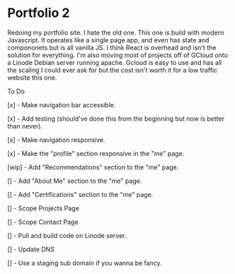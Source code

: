 # Portfolio 2 #

Redoing my portfolio site. I hate the old one. This one is build with modern Javascript. It operates like a single page app, and even has state and compononets but is all vanilla JS. I think React is overhead and isn't the solution for everything. I'm also moving most of projects off of GCloud onto a Linode Debian server running apache. Gcloud is easy to use and has all the scaling I could ever ask for but the cost isn't worth it for a low traffic website this one.

To Do

[x] - Make navigation bar accessible.

[x] - Add testing (should've done this from the beginning but now is better than never).

[x] - Make navigation responsive.

[x] - Make the "profile" section responsive in the "me" page.

[wip] - Add "Recommendations" section to the "me" page.

[] - Add "About Me" section to the "me" page.

[] - Add "Certifications" section to the "me" page.

[] - Scope Projects Page

[] - Scope Contact Page

[] - Pull and build code on Linode server.

[] - Update DNS

[] - Use a staging sub domain if you wanna be fancy.